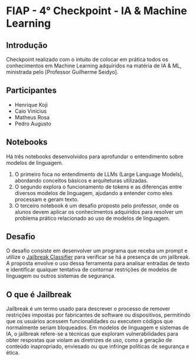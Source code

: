# FIAP - 4° Checkpoint - IA & Machine Learning 

## Introdução
Checkpoint realizado com o intuito de colocar em prática todos os conhecimentos em Machine Learning adquiridos na matéria de IA & ML, ministrada pelo [Professor Guilherme Seidyo].

## Participantes
- Henrique Koji
- Caio Vinicius
- Matheus Rosa
- Pedro Augusto

## Notebooks

Há três notebooks desenvolvidos para aprofundar o entendimento sobre modelos de linguagem. 

1.  O primeiro foca no entendimento de LLMs (Large Language Models), abordando conceitos básicos e arquiteturas utilizadas.
2.  O segundo explora o funcionamento de tokens e as diferenças entre diversos modelos de linguagem, ajudando a entender como eles processam e geram texto. 
3.  O terceiro notebook é um desafio proposto pelo professor, onde os alunos devem aplicar os conhecimentos adquiridos para resolver um problema prático relacionado ao uso de modelos de linguagem.

## Desafio
O desafio consiste em desenvolver um programa que receba um prompt e utilize o [Jailbreak Classifier](https://huggingface.co/jackhhao/jailbreak-classifier) para verificar se há a presença de um jailbreak. A proposta envolve o uso dessa ferramenta para analisar entradas de texto e identificar qualquer tentativa de contornar restrições de modelos de linguagem ou outros sistemas de segurança.

## O que é Jailbreak
Jailbreak é um termo usado para descrever o processo de remover restrições impostas por fabricantes de software ou dispositivos, permitindo que os usuários acessem funcionalidades ou executem códigos que normalmente seriam bloqueados. Em modelos de linguagem e sistemas de IA, o jailbreak refere-se a técnicas que exploram vulnerabilidades para obter respostas que violam as diretrizes de uso, como a geração de conteúdo inapropriado, enviesado ou que infringe políticas de segurança e ética.





